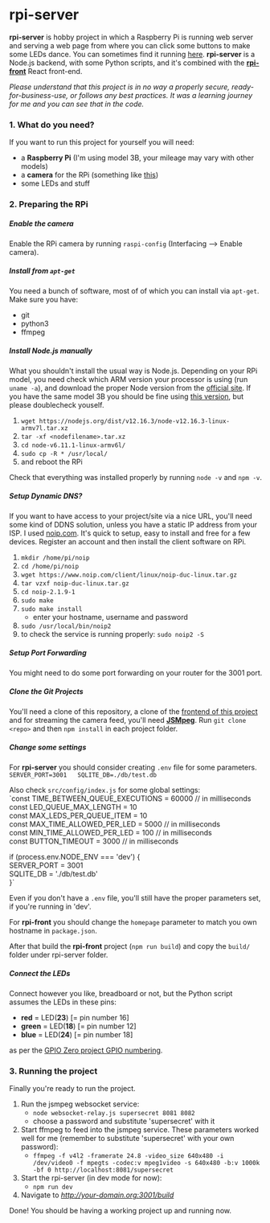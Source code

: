 # rpi-server
**rpi-server** is hobby project in which a Raspberry Pi is running web server and serving a web page from where you can click some buttons to make some LEDs dance. You can sometimes find it running [here](http://tyrvainen.hopto.org:3001/build). **rpi-server** is a Node.js backend, with some Python scripts, and it's combined with the [**rpi-front**](https://github.com/mtyrvainen/rpi-front) React front-end.

_Please understand that this project is in no way a properly secure, ready-for-business-use, or follows any best practices. It was a learning journey for me and you can see that in the code._

### 1. What do you need?
If you want to run this project for yourself you will need:
* a **Raspberry Pi** (I'm using model 3B, your mileage may vary with other models)
* a **camera** for the RPi (something like [this](https://www.raspberrypi.org/products/camera-module-v2/))
* some LEDs and stuff

### 2. Preparing the RPi

##### Enable the camera
Enable the RPi camera by running `raspi-config` (Interfacing --> Enable camera).

##### Install from `apt-get`
You need a bunch of software, most of of which you can install via `apt-get`. Make sure you have:
* git
* python3
* ffmpeg

##### Install Node.js manually
What you shouldn't install the usual way is Node.js. Depending on your RPi model, you need check which ARM version your processor is using (run `uname -a`), and download the proper Node version from the [official site](https://nodejs.org/en/download/). If you have the same model 3B you should be fine using [this version](https://nodejs.org/dist/v12.16.3/node-v12.16.3-linux-armv7l.tar.xz), but please doublecheck youself.

1. `wget https://nodejs.org/dist/v12.16.3/node-v12.16.3-linux-armv7l.tar.xz`
1. `tar -xf <nodefilename>.tar.xz`
1. `cd node-v6.11.1-linux-armv6l/`
1. `sudo cp -R * /usr/local/`
1. and reboot the RPi

Check that everything was installed properly by running `node -v` and `npm -v`.

##### Setup Dynamic DNS?
If you want to have access to your project/site via a nice URL, you'll need some kind of DDNS solution, unless you have a static IP address from your ISP. I used [noip.com](https://www.noip.com/). It's quick to setup, easy to install and free for a few devices. Register an account and then install the client software on RPi.
1. `mkdir /home/pi/noip`
1. `cd /home/pi/noip`
1.	`wget https://www.noip.com/client/linux/noip-duc-linux.tar.gz`
1.	`tar vzxf noip-duc-linux.tar.gz`
1.	`cd noip-2.1.9-1`
1.	`sudo make`
1.	`sudo make install`
    * enter your hostname, username and password
1. `sudo /usr/local/bin/noip2`
1. to check the service is running properly: `sudo noip2 -S`

##### Setup Port Forwarding
You might need to do some port forwarding on your router for the 3001 port.

##### Clone the Git Projects
You'll need a clone of this repository, a clone of the [frontend of this project](https://github.com/mtyrvainen/rpi-front) and for streaming the camera feed, you'll need [**JSMpeg**](https://github.com/phoboslab/jsmpeg). Run `git clone <repo>` and then `npm install` in each project folder.

##### Change some settings

For **rpi-server** you should consider creating `.env` file for some parameters.  
`SERVER_PORT=3001  
SQLITE_DB=./db/test.db`

Also check `src/config/index.js` for some global settings:  
`const TIME_BETWEEN_QUEUE_EXECUTIONS = 60000 // in milliseconds  
const LED_QUEUE_MAX_LENGTH = 10  
const MAX_LEDS_PER_QUEUE_ITEM = 10  
const MAX_TIME_ALLOWED_PER_LED = 5000 // in milliseconds  
const MIN_TIME_ALLOWED_PER_LED = 100 // in milliseconds  
const BUTTON_TIMEOUT = 3000 // in milliseconds  

if (process.env.NODE_ENV === 'dev') {  
  SERVER_PORT = 3001  
  SQLITE_DB = './db/test.db'  
}`  

Even if you don't have a `.env` file, you'll still have the proper parameters set, if you're running in 'dev'.

For **rpi-front** you should change the `homepage` parameter to match you own hostname in `package.json`.

After that build the **rpi-front** project (`npm run build`) and copy the `build/` folder under rpi-server folder.

##### Connect the LEDs
Connect however you like, breadboard or not, but the Python script assumes the LEDs in these pins:
  * **red** = LED(**23**) [= pin number 16]
  * **green** = LED(**18**) [= pin number 12]
  * **blue** = LED(**24**) [= pin number 18]

as per the [GPIO Zero project GPIO numbering](https://gpiozero.readthedocs.io/en/stable/recipes.html#pin-numbering).

### 3. Running the project
Finally you're ready to run the project.

1. Run the jsmpeg websocket service:
   * `node websocket-relay.js supersecret 8081 8082`
   * choose a password and substitute 'supersecret' with it
1. Start ffmpeg to feed into the jsmpeg service. These parameters worked well for me (remember to substitute 'supersecret' with your own password):
   * `ffmpeg -f v4l2 -framerate 24.8 -video_size 640x480 -i /dev/video0 -f mpegts -codec:v mpeg1video -s 640x480 -b:v 1000k -bf 0 http://localhost:8081/supersecret`
1. Start the rpi-server (in dev mode for now):
   * `npm run dev`
1. Navigate to _http://your-domain.org:3001/build_

Done! You should be having a working project up and running now.
